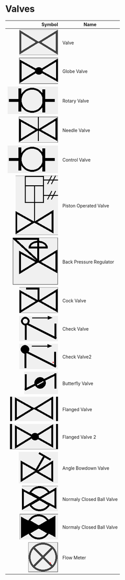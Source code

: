 # Valves

| Symbol                             | Name                      |
| ----------------------------------: | ------------------------- |
| ![Valve](pics/Valve.png)           | Valve                     |
| ![Valve](pics/Valve_global.png)    | Globe Valve               |
| ![Valve](pics/Valve_rotary.png)    | Rotary Valve              |
| ![Valve](pics/Valve_needle.png)    | Needle Valve              |
| ![Valve](pics/Valve_control.png)   | Control Valve             |
| ![Valve](pics/Valve_piston.png)    | Piston Operated Valve     |
| ![Valve](pics/Valve_bPressure.png) | Back Pressure Regulator   |
| ![Valve](pics/Valve_cock.png)      | Cock Valve                |
| ![Valve](pics/Valve_check.png)     | Check Valve               |
| ![Valve](pics/Valve_check2.png)    | Check Valve2              |
| ![Valve](pics/Valve_butterfly.png)           | Butterfly Valve           |
| ![Valve](pics/Valve_flanged.png)           | Flanged Valve             |
| ![Valve](pics/Valve_flanged2.png)           | Flanged Valve 2           |
| ![Valve](pics/Valve_angleBow.png)           | Angle Bowdown Valve       |
| ![Valve](pics/Valve_ball.png)           | Normaly Closed Ball Valve |
| ![Valve](pics/Valve_ballClosed.png)           | Normaly Closed Ball Valve |
| ![Valve](pics/flowMeter.png)           | Flow Meter                |
